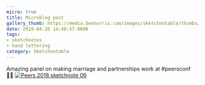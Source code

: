 ```yaml
---
micro: true
title: Microblog post
gallery_thumb: https://media.bennorris.com/images/sketchnotable/thumbs/peers-2018-sketchnote-06.jpg
date: 2018-04-26 14:48:57-0600
tags:
- sketchnotes
- hand lettering
category: Sketchnotable
---
```


Amazing panel on making marriage and partnerships work at #peersconf ✍🏼 [![Peers 2018 sketchnote 06](https://media.bennorris.com/images/sketchnotable/peers-2018/peers-2018-sketchnote-06.jpg)](https://media.bennorris.com/images/sketchnotable/peers-2018/peers-2018-sketchnote-06.jpg)